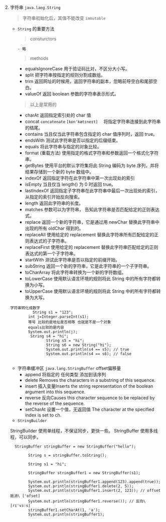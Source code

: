 2. 字符串 `java.lang.String`
    
    > 字符串初始化后，其值不能改变 `immutable`

    - `String` 的重要方法
    
        > consturctors
        
          - 略
          
        > methods
        
        - equalsIgnoreCase   用于验证码比对，不区分大小写。
        - split    把字符串按指定的规则分割成数组。
        - trim   返回网址的时候用，返回字符串的副本，忽略前导空白和尾部空白。
        - valueOf   返回 boolean 参数的字符串表示形式。
       > 以上是常用的
        - charAt   返回指定索引处的 char 值
        - concat `concatenate` `[kɒn'kætɪneɪt]	`  将指定字符串连接到此字符串的结尾。
        - contains   当且仅当此字符串包含指定的 char 值序列时，返回 true。
        - endsWith    测试此字符串是否以指定的后缀结束。
        - equals  将此字符串与指定的对象比较。
        - format (重载方法) 使用指定的格式字符串和参数返回一个格式化字符串。
        - getBytes      使用平台的默认字符集将此 String 编码为 byte 序列，并将结果存储到一个新的 byte 数组中。
        - indexOf   返回指定字符在此字符串中第一次出现处的索引
        - isEmpty  当且仅当 length() 为 0 时返回 true。
        - lastIndexOf 返回指定子字符串在此字符串中最后一次出现处的索引，从指定的索引开始反向搜索。
        - length     返回此字符串的长度。
        - matches   参数可以为字符串， 告知此字符串是否匹配给定的正则表达式。
        - replace 返回一个新的字符串，它是通过用 newChar 替换此字符串中出现的所有 oldChar 得到的。
        - replaceAll   使用给定的 replacement 替换此字符串所有匹配给定的正则表达式的子字符串。
        - replaceFirst   使用给定的 replacement 替换此字符串匹配给定的正则表达式的第一个子字符串。
        - startWith  测试此字符串是否以指定的前缀开始。
        - subString   返回一个新的字符串，它是此字符串的一个子字符串。
        - toCharArray   将此字符串转换为一个新的字符数组。
        - toLowerCase  使用默认语言环境的规则将此 String 中的所有字符都转换为小写。
        - toUpperCase  使用默认语言环境的规则将此 String 中的所有字符都转换为大写。
        
   ```   
   字符串转化成数字
             String s1 = "123";
           int j=Integer.parseInt(s1);
           等号 比较的是地址是否相等 也就是不是一个对象
           equals比较的是内容
           System.out.println(j);
            String s4 = "hi";
                   String s5 = "hi";
                   String s6 = new String("hi");           
                   System.out.println(s4 == s5); // true
                   System.out.println(s4 == s6); // false         
                   
   ```
   
   - 字符串缓冲区 `java.lang.StringBuffer` offset偏移量
        - append  将指定的 任何类型 添加到该序列
        - delete   Removes the characters in a substring of this sequence.
        - insert   插入变量Inserts the string representation of the boolean argument into this sequence.
        - reverse    反向Causes this character sequence to be replaced by the reverse of the sequence.
        - setCharAt  设置一个值，无返回值 The character at the specified index is set to ch.
   - `StringBuilder`
   
   StringBuilder 使用单线程，不保证同步，更快一些。
   StringBuffer 使用多线程，可以同步。
   
   ```
     StringBuffer stringBuffer = new StringBuffer("hello");
   
           String s = stringBuffer.toString();
   
           String s1 = "hi";
   
           StringBuffer stringBuffer1 = new StringBuffer(s1);
   
           System.out.println(stringBuffer1.append(123).append(true));
           System.out.println(stringBuffer1.delete(2, 5));
           System.out.println(stringBuffer1.insert(2, 123)); // offset 抵消\ ['ɒfset]
           System.out.println(stringBuffer1.reverse()); // 反向\ [rɪ'vɜːs]
           stringBuffer1.setCharAt(1, 'a');
           System.out.println(stringBuffer1);
   ```